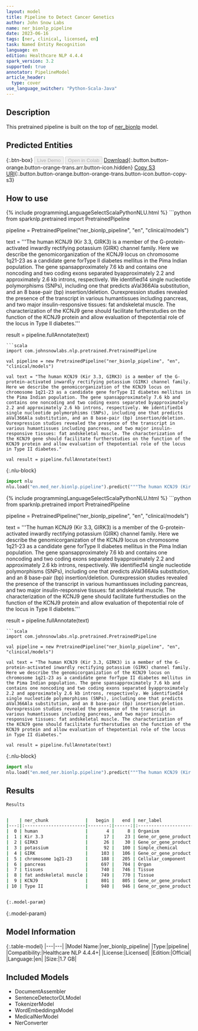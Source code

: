 ```yaml
---
layout: model
title: Pipeline to Detect Cancer Genetics
author: John Snow Labs
name: ner_bionlp_pipeline
date: 2023-06-16
tags: [ner, clinical, licensed, en]
task: Named Entity Recognition
language: en
edition: Healthcare NLP 4.4.4
spark_version: 3.2
supported: true
annotator: PipelineModel
article_header:
  type: cover
use_language_switcher: "Python-Scala-Java"
---
```


## Description

This pretrained pipeline is built on the top of [ner_bionlp](https://nlp.johnsnowlabs.com/2021/03/31/ner_bionlp_en.html) model.

## Predicted Entities



{:.btn-box}
<button class="button button-orange" disabled>Live Demo</button>
<button class="button button-orange" disabled>Open in Colab</button>
[Download](https://s3.amazonaws.com/auxdata.johnsnowlabs.com/clinical/models/ner_bionlp_pipeline_en_4.4.4_3.2_1686946251215.zip){:.button.button-orange.button-orange-trans.arr.button-icon.hidden}
[Copy S3 URI](s3://auxdata.johnsnowlabs.com/clinical/models/ner_bionlp_pipeline_en_4.4.4_3.2_1686946251215.zip){:.button.button-orange.button-orange-trans.button-icon.button-copy-s3}

## How to use

<div class="tabs-box" markdown="1">
{% include programmingLanguageSelectScalaPythonNLU.html %}
```python
from sparknlp.pretrained import PretrainedPipeline

pipeline = PretrainedPipeline("ner_bionlp_pipeline", "en", "clinical/models")

text = '''The human KCNJ9 (Kir 3.3, GIRK3) is a member of the G-protein-activated inwardly rectifying potassium (GIRK) channel family. Here we describe the genomicorganization of the KCNJ9 locus on chromosome 1q21-23 as a candidate gene forType II diabetes mellitus in the Pima Indian population. The gene spansapproximately 7.6 kb and contains one noncoding and two coding exons separated byapproximately 2.2 and approximately 2.6 kb introns, respectively. We identified14 single nucleotide polymorphisms (SNPs), including one that predicts aVal366Ala substitution, and an 8 base-pair (bp) insertion/deletion. Ourexpression studies revealed the presence of the transcript in various humantissues including pancreas, and two major insulin-responsive tissues: fat andskeletal muscle. The characterization of the KCNJ9 gene should facilitate furtherstudies on the function of the KCNJ9 protein and allow evaluation of thepotential role of the locus in Type II diabetes.'''

result = pipeline.fullAnnotate(text)
```
```scala
import com.johnsnowlabs.nlp.pretrained.PretrainedPipeline

val pipeline = new PretrainedPipeline("ner_bionlp_pipeline", "en", "clinical/models")

val text = "The human KCNJ9 (Kir 3.3, GIRK3) is a member of the G-protein-activated inwardly rectifying potassium (GIRK) channel family. Here we describe the genomicorganization of the KCNJ9 locus on chromosome 1q21-23 as a candidate gene forType II diabetes mellitus in the Pima Indian population. The gene spansapproximately 7.6 kb and contains one noncoding and two coding exons separated byapproximately 2.2 and approximately 2.6 kb introns, respectively. We identified14 single nucleotide polymorphisms (SNPs), including one that predicts aVal366Ala substitution, and an 8 base-pair (bp) insertion/deletion. Ourexpression studies revealed the presence of the transcript in various humantissues including pancreas, and two major insulin-responsive tissues: fat andskeletal muscle. The characterization of the KCNJ9 gene should facilitate furtherstudies on the function of the KCNJ9 protein and allow evaluation of thepotential role of the locus in Type II diabetes."

val result = pipeline.fullAnnotate(text)
```


{:.nlu-block}
```python
import nlu
nlu.load("en.med_ner.bionlp.pipeline").predict("""The human KCNJ9 (Kir 3.3, GIRK3) is a member of the G-protein-activated inwardly rectifying potassium (GIRK) channel family. Here we describe the genomicorganization of the KCNJ9 locus on chromosome 1q21-23 as a candidate gene forType II diabetes mellitus in the Pima Indian population. The gene spansapproximately 7.6 kb and contains one noncoding and two coding exons separated byapproximately 2.2 and approximately 2.6 kb introns, respectively. We identified14 single nucleotide polymorphisms (SNPs), including one that predicts aVal366Ala substitution, and an 8 base-pair (bp) insertion/deletion. Ourexpression studies revealed the presence of the transcript in various humantissues including pancreas, and two major insulin-responsive tissues: fat andskeletal muscle. The characterization of the KCNJ9 gene should facilitate furtherstudies on the function of the KCNJ9 protein and allow evaluation of thepotential role of the locus in Type II diabetes.""")
```

</div>

<div class="tabs-box" markdown="1">
{% include programmingLanguageSelectScalaPythonNLU.html %}
```python
from sparknlp.pretrained import PretrainedPipeline

pipeline = PretrainedPipeline("ner_bionlp_pipeline", "en", "clinical/models")

text = '''The human KCNJ9 (Kir 3.3, GIRK3) is a member of the G-protein-activated inwardly rectifying potassium (GIRK) channel family. Here we describe the genomicorganization of the KCNJ9 locus on chromosome 1q21-23 as a candidate gene forType II diabetes mellitus in the Pima Indian population. The gene spansapproximately 7.6 kb and contains one noncoding and two coding exons separated byapproximately 2.2 and approximately 2.6 kb introns, respectively. We identified14 single nucleotide polymorphisms (SNPs), including one that predicts aVal366Ala substitution, and an 8 base-pair (bp) insertion/deletion. Ourexpression studies revealed the presence of the transcript in various humantissues including pancreas, and two major insulin-responsive tissues: fat andskeletal muscle. The characterization of the KCNJ9 gene should facilitate furtherstudies on the function of the KCNJ9 protein and allow evaluation of thepotential role of the locus in Type II diabetes.'''

result = pipeline.fullAnnotate(text)
```
```scala
import com.johnsnowlabs.nlp.pretrained.PretrainedPipeline

val pipeline = new PretrainedPipeline("ner_bionlp_pipeline", "en", "clinical/models")

val text = "The human KCNJ9 (Kir 3.3, GIRK3) is a member of the G-protein-activated inwardly rectifying potassium (GIRK) channel family. Here we describe the genomicorganization of the KCNJ9 locus on chromosome 1q21-23 as a candidate gene forType II diabetes mellitus in the Pima Indian population. The gene spansapproximately 7.6 kb and contains one noncoding and two coding exons separated byapproximately 2.2 and approximately 2.6 kb introns, respectively. We identified14 single nucleotide polymorphisms (SNPs), including one that predicts aVal366Ala substitution, and an 8 base-pair (bp) insertion/deletion. Ourexpression studies revealed the presence of the transcript in various humantissues including pancreas, and two major insulin-responsive tissues: fat andskeletal muscle. The characterization of the KCNJ9 gene should facilitate furtherstudies on the function of the KCNJ9 protein and allow evaluation of thepotential role of the locus in Type II diabetes."

val result = pipeline.fullAnnotate(text)
```

{:.nlu-block}
```python
import nlu
nlu.load("en.med_ner.bionlp.pipeline").predict("""The human KCNJ9 (Kir 3.3, GIRK3) is a member of the G-protein-activated inwardly rectifying potassium (GIRK) channel family. Here we describe the genomicorganization of the KCNJ9 locus on chromosome 1q21-23 as a candidate gene forType II diabetes mellitus in the Pima Indian population. The gene spansapproximately 7.6 kb and contains one noncoding and two coding exons separated byapproximately 2.2 and approximately 2.6 kb introns, respectively. We identified14 single nucleotide polymorphisms (SNPs), including one that predicts aVal366Ala substitution, and an 8 base-pair (bp) insertion/deletion. Ourexpression studies revealed the presence of the transcript in various humantissues including pancreas, and two major insulin-responsive tissues: fat andskeletal muscle. The characterization of the KCNJ9 gene should facilitate furtherstudies on the function of the KCNJ9 protein and allow evaluation of thepotential role of the locus in Type II diabetes.""")
```
</div>

## Results

```bash
Results


|    | ner_chunk              |   begin |   end | ner_label            |   confidence |
|---:|:-----------------------|--------:|------:|:---------------------|-------------:|
|  0 | human                  |       4 |     8 | Organism             |     0.9996   |
|  1 | Kir 3.3                |      17 |    23 | Gene_or_gene_product |     0.99635  |
|  2 | GIRK3                  |      26 |    30 | Gene_or_gene_product |     1        |
|  3 | potassium              |      92 |   100 | Simple_chemical      |     0.9452   |
|  4 | GIRK                   |     103 |   106 | Gene_or_gene_product |     0.998    |
|  5 | chromosome 1q21-23     |     188 |   205 | Cellular_component   |     0.80115  |
|  6 | pancreas               |     697 |   704 | Organ                |     0.9994   |
|  7 | tissues                |     740 |   746 | Tissue               |     0.975    |
|  8 | fat andskeletal muscle |     749 |   770 | Tissue               |     0.955433 |
|  9 | KCNJ9                  |     801 |   805 | Gene_or_gene_product |     0.9172   |
| 10 | Type II                |     940 |   946 | Gene_or_gene_product |     0.98845  |


{:.model-param}
```

{:.model-param}
## Model Information

{:.table-model}
|---|---|
|Model Name:|ner_bionlp_pipeline|
|Type:|pipeline|
|Compatibility:|Healthcare NLP 4.4.4+|
|License:|Licensed|
|Edition:|Official|
|Language:|en|
|Size:|1.7 GB|

## Included Models

- DocumentAssembler
- SentenceDetectorDLModel
- TokenizerModel
- WordEmbeddingsModel
- MedicalNerModel
- NerConverter